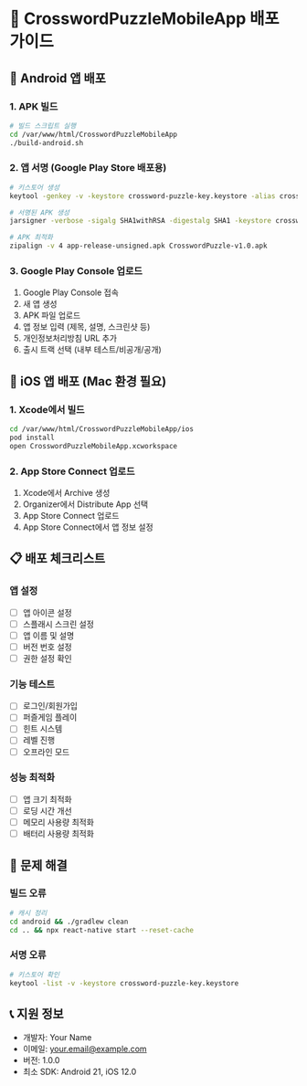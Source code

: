 # 📱 CrosswordPuzzleMobileApp 배포 가이드

## 🚀 Android 앱 배포

### 1. APK 빌드
```bash
# 빌드 스크립트 실행
cd /var/www/html/CrosswordPuzzleMobileApp
./build-android.sh
```

### 2. 앱 서명 (Google Play Store 배포용)
```bash
# 키스토어 생성
keytool -genkey -v -keystore crossword-puzzle-key.keystore -alias crossword-puzzle-key -keyalg RSA -keysize 2048 -validity 10000

# 서명된 APK 생성
jarsigner -verbose -sigalg SHA1withRSA -digestalg SHA1 -keystore crossword-puzzle-key.keystore app-release-unsigned.apk crossword-puzzle-key

# APK 최적화
zipalign -v 4 app-release-unsigned.apk CrosswordPuzzle-v1.0.apk
```

### 3. Google Play Console 업로드
1. Google Play Console 접속
2. 새 앱 생성
3. APK 파일 업로드
4. 앱 정보 입력 (제목, 설명, 스크린샷 등)
5. 개인정보처리방침 URL 추가
6. 출시 트랙 선택 (내부 테스트/비공개/공개)

## 🍎 iOS 앱 배포 (Mac 환경 필요)

### 1. Xcode에서 빌드
```bash
cd /var/www/html/CrosswordPuzzleMobileApp/ios
pod install
open CrosswordPuzzleMobileApp.xcworkspace
```

### 2. App Store Connect 업로드
1. Xcode에서 Archive 생성
2. Organizer에서 Distribute App 선택
3. App Store Connect 업로드
4. App Store Connect에서 앱 정보 설정

## 📋 배포 체크리스트

### 앱 설정
- [ ] 앱 아이콘 설정
- [ ] 스플래시 스크린 설정
- [ ] 앱 이름 및 설명
- [ ] 버전 번호 설정
- [ ] 권한 설정 확인

### 기능 테스트
- [ ] 로그인/회원가입
- [ ] 퍼즐게임 플레이
- [ ] 힌트 시스템
- [ ] 레벨 진행
- [ ] 오프라인 모드

### 성능 최적화
- [ ] 앱 크기 최적화
- [ ] 로딩 시간 개선
- [ ] 메모리 사용량 최적화
- [ ] 배터리 사용량 최적화

## 🔧 문제 해결

### 빌드 오류
```bash
# 캐시 정리
cd android && ./gradlew clean
cd .. && npx react-native start --reset-cache
```

### 서명 오류
```bash
# 키스토어 확인
keytool -list -v -keystore crossword-puzzle-key.keystore
```

## 📞 지원 정보
- 개발자: Your Name
- 이메일: your.email@example.com
- 버전: 1.0.0
- 최소 SDK: Android 21, iOS 12.0 